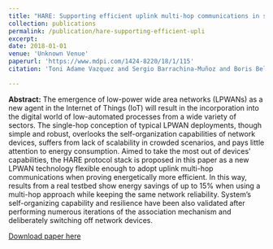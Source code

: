 ```yaml
---
title: "HARE: Supporting efficient uplink multi-hop communications in self-organizing LPWANs"
collection: publications
permalink: /publication/hare-supporting-efficient-upli
excerpt:
date: 2018-01-01
venue: 'Unknown Venue'
paperurl: 'https://www.mdpi.com/1424-8220/18/1/115'
citation: 'Toni Adame Vazquez and Sergio Barrachina-Muñoz and Boris Bellalta and Albert Bel (2018). HARE: Supporting efficient uplink multi-hop communications in self-organizing LPWANs. <i>Unknown Venue</i>.'

---
```

**Abstract:** The emergence of low-power wide area networks (LPWANs) as a new agent in the Internet of Things (IoT) will result in the incorporation into the digital world of low-automated processes from a wide variety of sectors. The single-hop conception of typical LPWAN deployments, though simple and robust, overlooks the self-organization capabilities of network devices, suffers from lack of scalability in crowded scenarios, and pays little attention to energy consumption. Aimed to take the most out of devices’ capabilities, the HARE protocol stack is proposed in this paper as a new LPWAN technology flexible enough to adopt uplink multi-hop communications when proving energetically more efficient. In this way, results from a real testbed show energy savings of up to 15% when using a multi-hop approach while keeping the same network reliability. System’s self-organizing capability and resilience have been also validated after performing numerous iterations of the association mechanism and deliberately switching off network devices.

[Download paper here](https://www.mdpi.com/1424-8220/18/1/115)

